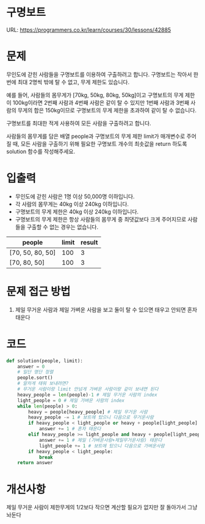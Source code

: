 # 구명보트

URL: https://programmers.co.kr/learn/courses/30/lessons/42885

# 문제

무인도에 갇힌 사람들을 구명보트를 이용하여 구출하려고 합니다. 구명보트는 작아서 한 번에 최대 2명씩 밖에 탈 수 없고, 무게 제한도 있습니다.

예를 들어, 사람들의 몸무게가 [70kg, 50kg, 80kg, 50kg]이고 구명보트의 무게 제한이 100kg이라면 2번째 사람과 4번째 사람은 같이 탈 수 있지만 1번째 사람과 3번째 사람의 무게의 합은 150kg이므로 구명보트의 무게 제한을 초과하여 같이 탈 수 없습니다.

구명보트를 최대한 적게 사용하여 모든 사람을 구출하려고 합니다.

사람들의 몸무게를 담은 배열 people과 구명보트의 무게 제한 limit가 매개변수로 주어질 때, 모든 사람을 구출하기 위해 필요한 구명보트 개수의 최솟값을 return 하도록 solution 함수를 작성해주세요.

# 입출력

- 무인도에 갇힌 사람은 1명 이상 50,000명 이하입니다.
- 각 사람의 몸무게는 40kg 이상 240kg 이하입니다.
- 구명보트의 무게 제한은 40kg 이상 240kg 이하입니다.
- 구명보트의 무게 제한은 항상 사람들의 몸무게 중 최댓값보다 크게 주어지므로 사람들을 구출할 수 없는 경우는 없습니다.

|people|limit|result|
|--------|---|---|
|[70, 50, 80, 50]|100|3|
|[70, 80, 50]|100|3|

# 문제 접근 방법

1. 제일 무거운 사람과 제일 가벼운 사람을 보고 둘이 탈 수 있으면 태우고 안되면 혼자 태운다

# 코드 
```python
def solution(people, limit):
    answer = 0
    # 일단 명단 정렬
    people.sort()
    # 알차게 태워 보내려면?
    # 무거운 사람이랑 limit 안넘게 가벼운 사람이랑 같이 보내면 된다
    heavy_people = len(people)-1 # 제일 무거운 사람의 index
    light_people = 0 # 제일 가벼운 사람의 index
    while len(people) > 0:
        heavy = people[heavy_people] # 제일 무거운 사람
        heavy_people -= 1 # 보트에 탔으니 다음으로 무거운사람
        if heavy_people < light_people or heavy + people[light_people] > limit: # 혼자거나 제일 가벼운 사람도 감당 안되면
            answer += 1 # 혼자 태운다
        elif heavy_people >= light_people and heavy + people[light_people] <= limit:
            answer += 1 # 제일 (가벼운사람+제일무거운사람) 태운다
            light_people += 1 # 보트에 탔으니 다음으로 가벼운사람
        if heavy_people < light_people:
            break
    return answer
```

# 개선사항

제일 무거운 사람이 제한무게의 1/2보다 작으면 계산할 필요가 없지만 잘 돌아가서 그냥 놔둔다